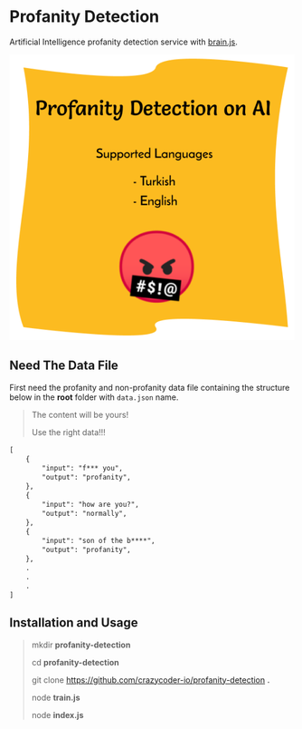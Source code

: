 # Profanity Detection
Artificial Intelligence profanity detection service with [brain.js](https://github.com/BrainJS/brain.js).

![Image](pd-image.png)

## Need The Data File
First need the profanity and non-profanity data file containing the structure below in the **root** folder with `data.json` name.
> The content will be yours!
>
> Use the right data!!!

    [
        {
            "input": "f*** you",
            "output": "profanity",
        },
        {
            "input": "how are you?",
            "output": "normally",
        },
        {
            "input": "son of the b****",
            "output": "profanity",
        },
        .
        .
        .
    ]

## Installation and Usage

> mkdir **profanity-detection**
> 
> cd **profanity-detection**
> 
> git clone https://github.com/crazycoder-io/profanity-detection **.**
>
> node **train.js**
> 
> node **index.js**